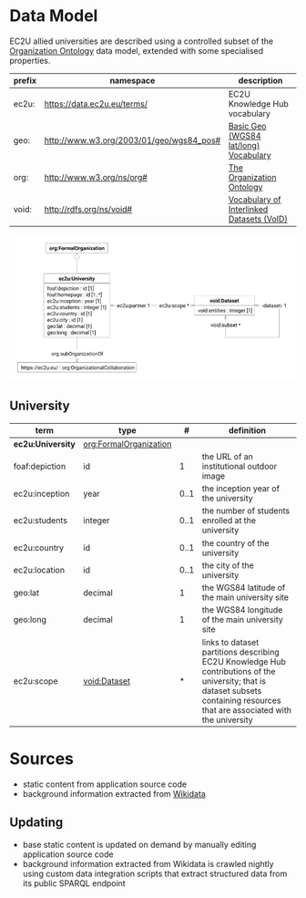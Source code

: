 # Data Model

EC2U allied universities are described using a controlled subset of
the [Organization Ontology](https://www.w3.org/TR/vocab-org/) data model, extended with some specialised
properties.

| prefix | namespace                                | description                                                              |
|--------|------------------------------------------|--------------------------------------------------------------------------|
| ec2u:  | https://data.ec2u.eu/terms/              | EC2U Knowledge Hub vocabulary                                            |
| geo:   | http://www.w3.org/2003/01/geo/wgs84_pos# | [Basic Geo (WGS84 lat/long) Vocabulary](https://www.w3.org/2003/01/geo/) |
| org:   | http://www.w3.org/ns/org#                | [The Organization Ontology](https://www.w3.org/TR/vocab-org/)            |
| void:  | http://rdfs.org/ns/void#                 | [Vocabulary of Interlinked Datasets (VoID)](http://vocab.deri.ie/void)   |

![university data model](index/universities.svg)

## University

| term                | type                                                 | #    | definition                                                                                                                                                                       |
|---------------------|------------------------------------------------------|------|----------------------------------------------------------------------------------------------------------------------------------------------------------------------------------|
| **ec2u:University** | [org:FormalOrganization](agents#formal-organization) |      |                                                                                                                                                                                  |
| foaf:depiction      | id                                                   | 1    | the URL of an institutional outdoor image                                                                                                                                        |
| ec2u:inception      | year                                                 | 0..1 | the inception year of the university                                                                                                                                             |
| ec2u:students       | integer                                              | 0..1 | the number of students enrolled at the university                                                                                                                                |
| ec2u:country        | id                                                   | 0..1 | the country of the university                                                                                                                                                    |
| ec2u:location       | id                                                   | 0..1 | the city of the university                                                                                                                                                       |
| geo:lat             | decimal                                              | 1    | the WGS84 latitude of the main university site                                                                                                                                   |
| geo:long            | decimal                                              | 1    | the WGS84 longitude of the main university site                                                                                                                                  |
| ec2u:scope          | [void:Dataset](./index.md)                           | *    | links to dataset partitions describing EC2U Knowledge Hub contributions of the university; that is dataset subsets containing resources  that are associated with the university |

# Sources

* static content from application source code
* background information extracted from [Wikidata](https://www.wikidata.org/)

## Updating

* base static content is updated on demand by manually editing application source code
* background information extracted from Wikidata is crawled nightly using custom data integration scripts that extract structured data from its public SPARQL endpoint
